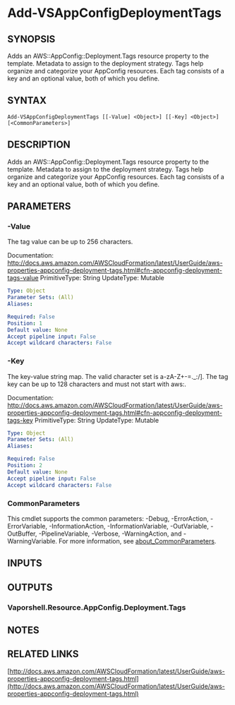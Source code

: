 # Add-VSAppConfigDeploymentTags

## SYNOPSIS
Adds an AWS::AppConfig::Deployment.Tags resource property to the template.
Metadata to assign to the deployment strategy.
Tags help organize and categorize your AppConfig resources.
Each tag consists of a key and an optional value, both of which you define.

## SYNTAX

```
Add-VSAppConfigDeploymentTags [[-Value] <Object>] [[-Key] <Object>] [<CommonParameters>]
```

## DESCRIPTION
Adds an AWS::AppConfig::Deployment.Tags resource property to the template.
Metadata to assign to the deployment strategy.
Tags help organize and categorize your AppConfig resources.
Each tag consists of a key and an optional value, both of which you define.

## PARAMETERS

### -Value
The tag value can be up to 256 characters.

Documentation: http://docs.aws.amazon.com/AWSCloudFormation/latest/UserGuide/aws-properties-appconfig-deployment-tags.html#cfn-appconfig-deployment-tags-value
PrimitiveType: String
UpdateType: Mutable

```yaml
Type: Object
Parameter Sets: (All)
Aliases:

Required: False
Position: 1
Default value: None
Accept pipeline input: False
Accept wildcard characters: False
```

### -Key
The key-value string map.
The valid character set is a-zA-Z+-=._:/\].
The tag key can be up to 128 characters and must not start with aws:.

Documentation: http://docs.aws.amazon.com/AWSCloudFormation/latest/UserGuide/aws-properties-appconfig-deployment-tags.html#cfn-appconfig-deployment-tags-key
PrimitiveType: String
UpdateType: Mutable

```yaml
Type: Object
Parameter Sets: (All)
Aliases:

Required: False
Position: 2
Default value: None
Accept pipeline input: False
Accept wildcard characters: False
```

### CommonParameters
This cmdlet supports the common parameters: -Debug, -ErrorAction, -ErrorVariable, -InformationAction, -InformationVariable, -OutVariable, -OutBuffer, -PipelineVariable, -Verbose, -WarningAction, and -WarningVariable. For more information, see [about_CommonParameters](http://go.microsoft.com/fwlink/?LinkID=113216).

## INPUTS

## OUTPUTS

### Vaporshell.Resource.AppConfig.Deployment.Tags
## NOTES

## RELATED LINKS

[http://docs.aws.amazon.com/AWSCloudFormation/latest/UserGuide/aws-properties-appconfig-deployment-tags.html](http://docs.aws.amazon.com/AWSCloudFormation/latest/UserGuide/aws-properties-appconfig-deployment-tags.html)

